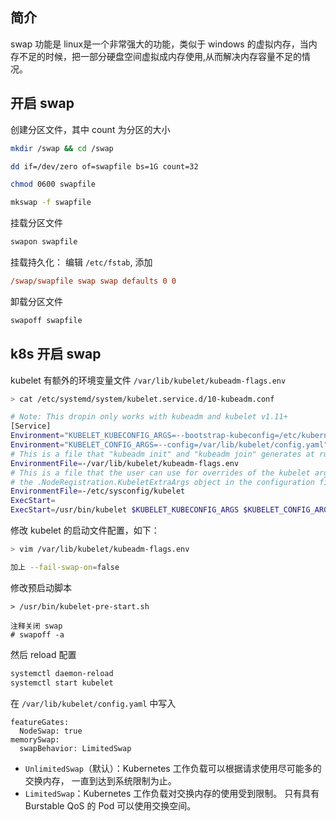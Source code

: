 ## 简介

swap 功能是 linux是一个非常强大的功能，类似于 windows 的虚拟内存，当内存不足的时候，把一部分硬盘空间虚拟成内存使用,从而解决内存容量不足的情况。

## 开启 swap

创建分区文件，其中 count 为分区的大小

```bash
mkdir /swap && cd /swap

dd if=/dev/zero of=swapfile bs=1G count=32

chmod 0600 swapfile

mkswap -f swapfile
```

挂载分区文件

```bash
swapon swapfile
```

挂载持久化： 编辑 `/etc/fstab`, 添加

```ini
/swap/swapfile swap swap defaults 0 0
```

卸载分区文件

```bash
swapoff swapfile
```

## k8s 开启 swap

kubelet 有额外的环境变量文件 `/var/lib/kubelet/kubeadm-flags.env`

```bash
> cat /etc/systemd/system/kubelet.service.d/10-kubeadm.conf

# Note: This dropin only works with kubeadm and kubelet v1.11+
[Service]
Environment="KUBELET_KUBECONFIG_ARGS=--bootstrap-kubeconfig=/etc/kubernetes/bootstrap-kubelet.conf --kubeconfig=/etc/kubernetes/kubelet.conf"
Environment="KUBELET_CONFIG_ARGS=--config=/var/lib/kubelet/config.yaml"
# This is a file that "kubeadm init" and "kubeadm join" generates at runtime, populating the KUBELET_KUBEADM_ARGS variable dynamically
EnvironmentFile=-/var/lib/kubelet/kubeadm-flags.env
# This is a file that the user can use for overrides of the kubelet args as a last resort. Preferably, the user should use
# the .NodeRegistration.KubeletExtraArgs object in the configuration files instead. KUBELET_EXTRA_ARGS should be sourced from this file.
EnvironmentFile=-/etc/sysconfig/kubelet
ExecStart=
ExecStart=/usr/bin/kubelet $KUBELET_KUBECONFIG_ARGS $KUBELET_CONFIG_ARGS $KUBELET_KUBEADM_ARGS $KUBELET_EXTRA_ARGS

```

修改 kubelet 的启动文件配置，如下：

```bash
> vim /var/lib/kubelet/kubeadm-flags.env

加上 --fail-swap-on=false
```

修改预启动脚本

```
> /usr/bin/kubelet-pre-start.sh

注释关闭 swap
# swapoff -a
```

然后 reload 配置

```bash
systemctl daemon-reload
systemctl start kubelet
```

在 `/var/lib/kubelet/config.yaml` 中写入

```
featureGates:
  NodeSwap: true
memorySwap:
  swapBehavior: LimitedSwap
```

- `UnlimitedSwap`（默认）：Kubernetes 工作负载可以根据请求使用尽可能多的交换内存， 一直到达到系统限制为止。
- `LimitedSwap`：Kubernetes 工作负载对交换内存的使用受到限制。 只有具有 Burstable QoS 的 Pod 可以使用交换空间。
